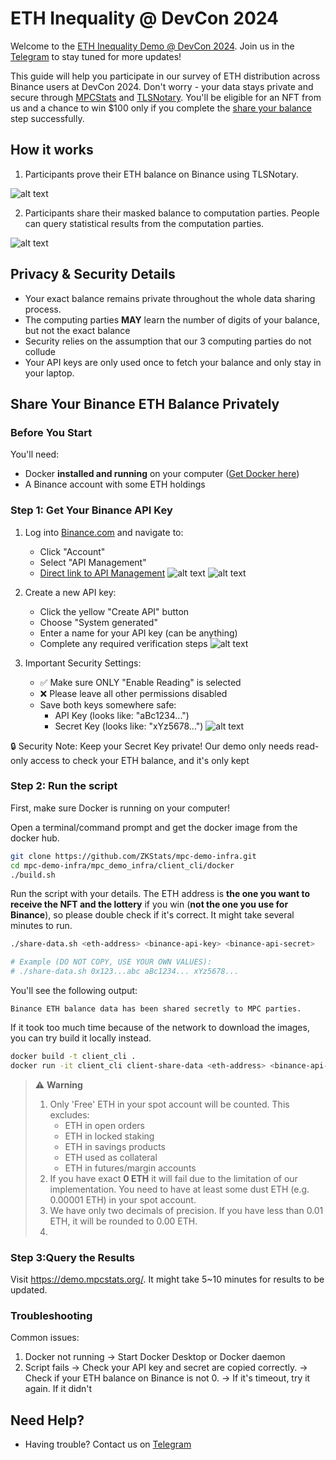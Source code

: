 # ETH Inequality @ DevCon 2024

Welcome to the [ETH Inequality Demo @ DevCon 2024](https://demo.mpcstats.org/). Join us in the [Telegram](https://t.me/mpcstats) to stay tuned for more updates!

This guide will help you participate in our survey of ETH distribution across Binance users at DevCon 2024. Don't worry - your data stays private and secure through [MPCStats](https://github.com/ZKStats/mpc-demo-infra) and [TLSNotary](https://tlsnotary.org/). You'll be eligible for an NFT from us and a chance to win $100 only if you complete the [share your balance](#share-your-binance-eth-balance-privately) step successfully.


## How it works
1. Participants prove their ETH balance on Binance using TLSNotary.

![alt text](./pics/prove-balance.png)

2. Participants share their masked balance to computation parties. People can query statistical results from the computation parties.

![alt text](./pics/demo-flow.png)


## Privacy & Security Details
- Your exact balance remains private throughout the whole data sharing process.
- The computing parties **MAY** learn the number of digits of your balance, but not the exact balance
- Security relies on the assumption that our 3 computing parties do not collude
- Your API keys are only used once to fetch your balance and only stay in your laptop.

## Share Your Binance ETH Balance Privately

### Before You Start
You'll need:
- Docker **installed and running** on your computer ([Get Docker here](https://docs.docker.com/get-docker/))
- A Binance account with some ETH holdings

### Step 1: Get Your Binance API Key
1. Log into [Binance.com](https://www.binance.com) and navigate to:
   - Click "Account"
   - Select "API Management"
   - [Direct link to API Management](https://www.binance.com/en/my/settings/api-management)
![alt text](pics/image.png)
![alt text](pics/image-1.png)

2. Create a new API key:
   - Click the yellow "Create API" button
   - Choose "System generated"
   - Enter a name for your API key (can be anything)
   - Complete any required verification steps
![alt text](pics/image-2.png)

3. Important Security Settings:
   - ✅ Make sure ONLY "Enable Reading" is selected
   - ❌ Please leave all other permissions disabled
   - Save both keys somewhere safe:
     - API Key (looks like: "aBc1234...")
     - Secret Key (looks like: "xYz5678...")
![alt text](pics/image-3.png)

🔒 Security Note: Keep your Secret Key private! Our demo only needs read-only access to check your ETH balance, and it's only kept

### Step 2: Run the script

First, make sure Docker is running on your computer!

Open a terminal/command prompt and get the docker image from the docker hub.

```bash
git clone https://github.com/ZKStats/mpc-demo-infra.git
cd mpc-demo-infra/mpc_demo_infra/client_cli/docker
./build.sh
```


Run the script with your details. The ETH address is **the one you want to receive the NFT and the lottery** if you win (**not the one you use for Binance**), so please double check if it's correct. It might take several minutes to run.
```bash
./share-data.sh <eth-address> <binance-api-key> <binance-api-secret>

# Example (DO NOT COPY, USE YOUR OWN VALUES):
# ./share-data.sh 0x123...abc aBc1234... xYz5678...
```

You'll see the following output:

```
Binance ETH balance data has been shared secretly to MPC parties.
```

If it took too much time because of the network to download the images, you can try build it locally instead.
```bash
docker build -t client_cli .
docker run -it client_cli client-share-data <eth-address> <binance-api-key> <binance-api-secret>
```

> ⚠️ **Warning**
> 1. Only 'Free' ETH in your spot account will be counted. This excludes:
>     - ETH in open orders
>     - ETH in locked staking
>     - ETH in savings products
>     - ETH used as collateral
>     - ETH in futures/margin accounts
> 2. If you have exact **0 ETH** it will fail due to the limitation of our implementation. You need to have at least some dust ETH (e.g. 0.00001 ETH) in your spot account.
> 3. We have only two decimals of precision. If you have less than 0.01 ETH, it will be rounded to 0.00 ETH.
> 4.

### Step 3:Query the Results
Visit https://demo.mpcstats.org/. It might take 5~10 minutes for results to be updated.

### Troubleshooting
Common issues:
1. Docker not running → Start Docker Desktop or Docker daemon
2. Script fails
    → Check your API key and secret are copied correctly.
    → Check if your ETH balance on Binance is not 0.
    → If it's timeout, try it again. If it didn't

## Need Help?
- Having trouble? Contact us on [Telegram](https://t.me/mpcstats)
